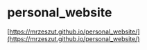 # personal_website

[https://mrzeszut.github.io/personal_website/](https://mrzeszut.github.io/personal_website/)

